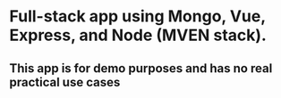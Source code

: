 # Full-stack app using Mongo, Vue, Express, and Node (MVEN stack).
## This app is for demo purposes and has no real practical use cases
